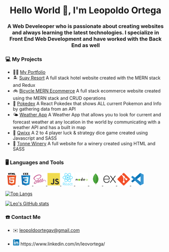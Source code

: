 <h1 align="center">Hello World 👋, I'm Leopoldo Ortega</h1>
<h3 align="center">A Web Develeoper who is passionate about creating websites and always learning the latest technologies. I specialize in Front End Web Development and have worked with the Back End as well</h3>

<h3 align="left">💻 My Projects</h3>

- 👨‍💻 [My Portfolio](https://leoortega.com/)
- 🏝 [Suay Resort](https://suay-resort.netlify.app/) A full stack hotel website created with the MERN stack and Redux
- 🚲 [Bicycle MERN Ecommerce](https://leocycles.netlify.app/) A full stack ecommerce website created using the MERN stack and CRUD operations
- 📱 [Pokedex](https://reactjsnationaldex.netlify.app/) A React Pokedex that shows ALL current Pokemon and Info by gathering data from an API
- 🌤 [Weather App](https://modernweatherapp.netlify.app/) A Weather App that allows you to look for current and forecast weather at any location in the world by communicating with a weather API and has a built in map
- 🎲 [Qwixx](https://qwixxjs.netlify.app/) A 2 to 4 player luck & strategy dice game created using Javascript and SASS
- 🍷 [Tonne Winery](https://tonne-winery-project.netlify.app/) A full website for a winery created using HTML and SASS

<h3 align="left">🖥 Languages and Tools</h3>
<p align="left">  <a href="https://www.w3.org/html/" target="_blank"> <img src="https://raw.githubusercontent.com/devicons/devicon/master/icons/html5/html5-original-wordmark.svg" alt="html5" width="40" height="40"/> </a> <a href="https://www.w3schools.com/css/" target="_blank"> <img src="https://raw.githubusercontent.com/devicons/devicon/master/icons/css3/css3-original-wordmark.svg" alt="css3" width="40" height="40"/> </a> <a href="https://sass-lang.com" target="_blank"> <img src="https://raw.githubusercontent.com/devicons/devicon/master/icons/sass/sass-original.svg" alt="sass" width="40" height="40"/> </a > <a href="https://developer.mozilla.org/en-US/docs/Web/JavaScript" target="_blank"> <img src="https://raw.githubusercontent.com/devicons/devicon/master/icons/javascript/javascript-original.svg" alt="javascript" width="40" height="40"/> </a> <a href="https://reactjs.org/" target="_blank"> <img src="https://raw.githubusercontent.com/devicons/devicon/master/icons/react/react-original-wordmark.svg" alt="react" width="40" height="40"/> </a>  <a href="https://nodejs.org" target="_blank"> <img src="https://raw.githubusercontent.com/devicons/devicon/master/icons/nodejs/nodejs-original-wordmark.svg" alt="nodejs" width="40" height="40"/> </a>  <a href="https://www.mongodb.com/" target="_blank"> <img src="https://github.com/devicons/devicon/blob/master/icons/mongodb/mongodb-original.svg" alt="css3" width="40" height="40"/> </a> <a href="https://expressjs.com/" target="_blank"> <img src="https://github.com/devicons/devicon/blob/master/icons/express/express-original.svg" alt="css3" width="40" height="40"/> </a> <a href="https://git-scm.com/" target="_blank"> <img src="https://github.com/devicons/devicon/blob/master/icons/git/git-original.svg" alt="css3" width="40" height="40"/> </a> <a href="https://code.visualstudio.com/" target="_blank"> <img src="https://github.com/devicons/devicon/blob/master/icons/vscode/vscode-original.svg" alt="css3" width="40" height="40"/> </a> </p>

[![Top Langs](https://github-readme-stats.vercel.app/api/top-langs/?username=Leopoldov95)](https://github.com/anuraghazra/github-readme-stats)

[![Leo's GitHub stats](https://github-readme-stats.vercel.app/api?username=Leopoldov95)](https://github.com/Leopoldov95/github-readme-stats)


<h3 align="left">☎️ Contact Me</h3>

* ✉️ leopoldoortegav@gmail.com
* <p align='left'><img src="https://github.com/devicons/devicon/blob/master/icons/linkedin/linkedin-original.svg" width="20" height="20"/> https://www.linkedin.com/in/leovortega/ </p> 
